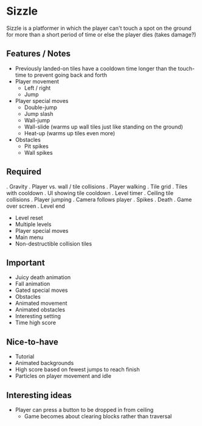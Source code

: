 # Sizzle

Sizzle is a platformer in which the player can't touch a spot on the ground for more than a short period of time or else the player dies (takes damage?)

## Features / Notes 
- Previously landed-on tiles have a cooldown time longer than the touch-time to prevent going back and forth
- Player movement
  - Left / right
  - Jump
- Player special moves
  - Double-jump
  - Jump slash
  - Wall-jump
  - Wall-slide (warms up wall tiles just like standing on the ground)
  - Heat-up (warms up tiles even more)
- Obstacles
  - Pit spikes
  - Wall spikes

## Required
. Gravity
. Player vs. wall / tile collisions
. Player walking
. Tile grid
. Tiles with cooldown
. UI showing tile cooldown
. Level timer
. Ceiling tile collisions
. Player jumping
. Camera follows player
. Spikes
. Death
. Game over screen
. Level end
- Level reset
- Multiple levels
- Player special moves
- Main menu
- Non-destructible collision tiles

## Important
- Juicy death animation
- Fall animation
- Gated special moves
- Obstacles
- Animated movement
- Animated obstacles
- Interesting setting
- Time high score

## Nice-to-have
- Tutorial
- Animated backgrounds
- High score based on fewest jumps to reach finish
- Particles on player movement and idle

## Interesting ideas
- Player can press a button to be dropped in from ceiling
	- Game becomes about clearing blocks rather than traversal